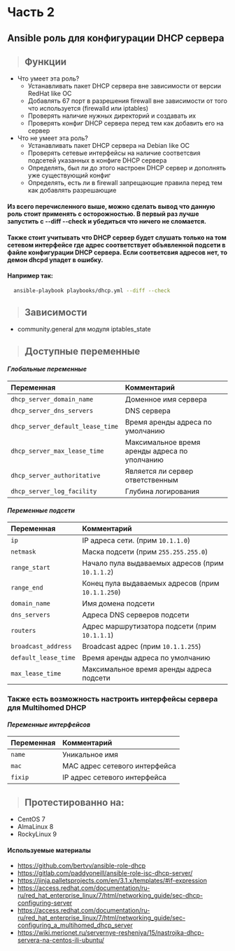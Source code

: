 # Часть 2
## Ansible роль для конфигурации DHCP сервера
> ## Функции
* Что умеет эта роль?
  * Устанавливать пакет DHCP сервера вне зависимости от версии RedHat like ОС
  * Добавлять 67 порт в разрешения firewall вне зависимости от того что используется (firewalld или iptables)
  * Проверять наличие нужных директорий и создавать их
  * Проверять конфиг DHCP сервера перед тем как добавить его на сервер
* Что не умеет эта роль?
  * Устанавливать пакет DHCP сервера на Debian like ОС
  * Проверять сетевые интерфейсы на наличие соответсвия подсетей указанных в конфиге DHCP сервера
  * Определять, был ли до этого настроен DHCP сервер и дополнять уже существующий конфиг
  * Определять, есть ли в firewall запрещающие правила перед тем как добавлять разрешающие
#### Из всего перечисленного выше, можно сделать вывод что данную роль стоит применять с осторожностью. В первый раз лучше запустить с --diff --check и убедиться что ничего не сломается.
#### Также стоит учитывать что DHCP сервер будет слушать только на том сетевом интерфейсе где адрес соответствует объявленной подсети в файле конфигурации DHCP сервера. Если соответсвия адресов нет, то демон dhcpd упадет в ошибку.
#### Например так:
  ```bash
    ansible-playbook playbooks/dhcp.yml --diff --check
  ```
> ## Зависимости
  * community.general для модуля iptables_state
> ## Доступные переменные
#### *Глобальные переменные*
| Переменная                        | Комментарий                                                            |
| :-------------------------------- | :--------------------------------------------------------------------- |
| `dhcp_server_domain_name`         | Доменное имя сервера                                                   |
| `dhcp_server_dns_servers`         | DNS сервера                                                            |
| `dhcp_server_default_lease_time`  | Время аренды адреса по умолчанию                                       |
| `dhcp_server_max_lease_time`      | Максимальное время аренды адреса по уполчанию                          |
| `dhcp_server_authoritative`       | Является ли сервер ответственным                                       |
| `dhcp_server_log_facility`        | Глубина логирования                                                    |

#### *Переменные подсети*
| Переменная                        | Комментарий                                                            |
| :-------------------------------- | :--------------------------------------------------------------------- |
| `ip`                              | IP адреса сети. (прим `10.1.1.0`)                                      |
| `netmask`                         | Маска подсети (прим `255.255.255.0`)                                   |
| `range_start`                     | Начало пула выдаваемых адресов (прим `10.1.1.2`)                       |
| `range_end`                       | Конец пула выдаваемых адресов  (прим `10.1.1.250`)                     |
| `domain_name`                     | Имя домена подсети                                                     |
| `dns_servers`                     | Адреса DNS серверов подсети                                            |
| `routers`                         | Адрес маршрутизатора подсети (прим `10.1.1.1`)                         |
| `broadcast_address`               | Broadcast адрес (прим `10.1.1.255`)                                    |
| `default_lease_time`              | Время аренды адреса по умолчанию                                       |
| `max_lease_time`                  | Максимальное время аренды адреса подсети                               |

### Также есть возможность настроить интерфейсы сервера для Multihomed DHCP

#### *Переменные интерфейсов*
| Переменная                        | Комментарий                                                            |
| :-------------------------------- | :--------------------------------------------------------------------- |
| `name`                            | Уникальное имя                                                         |
| `mac`                             | MAC адрес сетевого интерфейса                                          |
| `fixip`                           | IP адрес сетевого интерфейса                                           |

> ## Протестированно на:
* CentOS 7
* AlmaLinux 8
* RockyLinux 9 

#### Используемые материалы
* https://github.com/bertvv/ansible-role-dhcp
* https://gitlab.com/paddyoneill/ansible-role-isc-dhcp-server/
* https://jinja.palletsprojects.com/en/3.1.x/templates/#if-expression
* https://access.redhat.com/documentation/ru-ru/red_hat_enterprise_linux/7/html/networking_guide/sec-dhcp-configuring-server
* https://access.redhat.com/documentation/ru-ru/red_hat_enterprise_linux/7/html/networking_guide/sec-configuring_a_multihomed_dhcp_server
* https://wiki.merionet.ru/servernye-resheniya/15/nastrojka-dhcp-servera-na-centos-ili-ubuntu/
